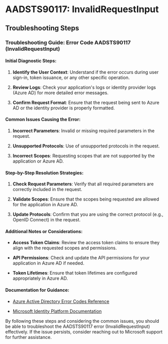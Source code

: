 # AADSTS90117: InvalidRequestInput


## Troubleshooting Steps
### Troubleshooting Guide: Error Code AADSTS90117 (InvalidRequestInput)

#### Initial Diagnostic Steps:

1. **Identify the User Context**: Understand if the error occurs during user sign-in, token issuance, or any other specific operation.
  
2. **Review Logs**: Check your application's logs or identity provider logs (Azure AD) for more detailed error messages.

3. **Confirm Request Format**: Ensure that the request being sent to Azure AD or the identity provider is properly formatted.

#### Common Issues Causing the Error:

1. **Incorrect Parameters**: Invalid or missing required parameters in the request.

2. **Unsupported Protocols**: Use of unsupported protocols in the request.

3. **Incorrect Scopes**: Requesting scopes that are not supported by the application or Azure AD.

#### Step-by-Step Resolution Strategies:

1. **Check Request Parameters**: Verify that all required parameters are correctly included in the request.

2. **Validate Scopes**: Ensure that the scopes being requested are allowed for the application in Azure AD.

3. **Update Protocols**: Confirm that you are using the correct protocol (e.g., OpenID Connect) in the request.

#### Additional Notes or Considerations:

- **Access Token Claims**: Review the access token claims to ensure they align with the requested scopes and permissions.
  
- **API Permissions**: Check and update the API permissions for your application in Azure AD if needed.

- **Token Lifetimes**: Ensure that token lifetimes are configured appropriately in Azure AD.

#### Documentation for Guidance:

- [Azure Active Directory Error Codes Reference](https://docs.microsoft.com/en-us/azure/active-directory/develop/reference-aadsts-error-codes)
  
- [Microsoft Identity Platform Documentation](https://docs.microsoft.com/en-us/azure/active-directory/develop/)

By following these steps and considering the common issues, you should be able to troubleshoot the AADSTS90117 error (InvalidRequestInput) effectively. If the issue persists, consider reaching out to Microsoft support for further assistance.